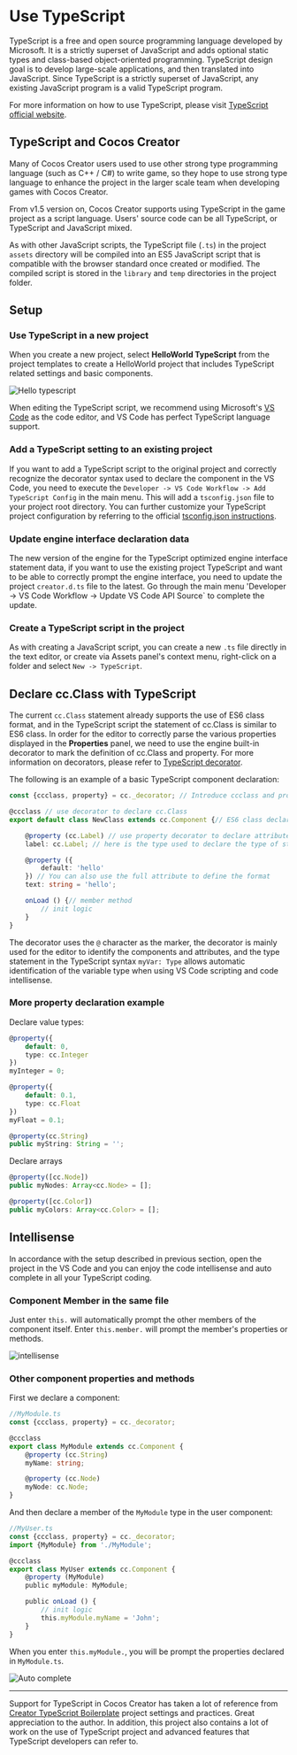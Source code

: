 # Use TypeScript

TypeScript is a free and open source programming language developed by Microsoft. It is a strictly superset of JavaScript and adds optional static types and class-based object-oriented programming. TypeScript design goal is to develop large-scale applications, and then translated into JavaScript. Since TypeScript is a strictly superset of JavaScript, any existing JavaScript program is a valid TypeScript program.

For more information on how to use TypeScript, please visit [TypeScript official website](https://www.typescriptlang.org/).

## TypeScript and Cocos Creator

Many of Cocos Creator users used to use other strong type programming language (such as C++ / C#) to write game, so they hope to use strong type language to enhance the project in the larger scale team when developing games with Cocos Creator.

From v1.5 version on, Cocos Creator supports using TypeScript in the game project as a script language. Users' source code can be all TypeScript, or TypeScript and JavaScript mixed.

As with other JavaScript scripts, the TypeScript file (`.ts`) in the project `assets` directory will be compiled into an ES5 JavaScript script that is compatible with the browser standard once created or modified. The compiled script is stored in the `library` and `temp` directories in the project folder.

## Setup

### Use TypeScript in a new project

When you create a new project, select **HelloWorld TypeScript** from the project templates to create a HelloWorld project that includes TypeScript related settings and basic components.

![Hello typescript](assets/hello-typescript.jpg)

When editing the TypeScript script, we recommend using Microsoft's [VS Code](https://code.visualstudio.com/) as the code editor, and VS Code has perfect TypeScript language support.

### Add a TypeScript setting to an existing project

If you want to add a TypeScript script to the original project and correctly recognize the decorator syntax used to declare the component in the VS Code, you need to execute the `Developer -> VS Code Workflow -> Add TypeScript Config` in the main menu. This will add a `tsconfig.json` file to your project root directory. You can further customize your TypeScript project configuration by referring to the official [tsconfig.json instructions](https://www.typescriptlang.org/docs/handbook/tsconfig-json.html).

### Update engine interface declaration data

The new version of the engine for the TypeScript optimized engine interface statement data, if you want to use the existing project TypeScript and want to be able to correctly prompt the engine interface, you need to update the project `creator.d.ts` file to the latest. Go through the main menu 'Developer -> VS Code Workflow -> Update VS Code API Source` to complete the update.

### Create a TypeScript script in the project

As with creating a JavaScript script, you can create a new `.ts` file directly in the text editor, or create via Assets panel's context menu, right-click on a folder and select `New -> TypeScript`.

## Declare cc.Class with TypeScript

The current `cc.Class` statement already supports the use of ES6 class format, and in the TypeScript script the statement of cc.Class is similar to ES6 class. In order for the editor to correctly parse the various properties displayed in the **Properties** panel, we need to use the engine built-in decorator to mark the definition of cc.Class and property. For more information on decorators, please refer to [TypeScript decorator](http://www.typescriptlang.org/docs/handbook/decorators.html).

The following is an example of a basic TypeScript component declaration:

```typescript
const {ccclass, property} = cc._decorator; // Introduce ccclass and property from the cc._decorator namespace

@ccclass // use decorator to declare cc.Class
export default class NewClass extends cc.Component {// ES6 class declaration syntax, inherited cc.Component

    @property (cc.Label) // use property decorator to declare attributes, parentheses are attribute types, decorator type declaration is mainly used for editor display
    label: cc.Label; // here is the type used to declare the type of statement, the colon is followed by the type of property

    @property ({
        default: 'hello'
    }) // You can also use the full attribute to define the format
    text: string = 'hello';

    onLoad () {// member method
        // init logic
    }
}
```

The decorator uses the `@` character as the marker, the decorator is mainly used for the editor to identify the components and attributes, and the type statement in the TypeScript syntax `myVar: Type` allows automatic identification of the variable type when using VS Code scripting and code intellisense.

### More property declaration example

Declare value types:

```typescript
@property({
    default: 0,
    type: cc.Integer
})
myInteger = 0;

@property({
    default: 0.1,
    type: cc.Float
})
myFloat = 0.1; 

@property(cc.String)
public myString: String = '';
```

Declare arrays

```typescript
@property([cc.Node])
public myNodes: Array<cc.Node> = [];

@property([cc.Color])
public myColors: Array<cc.Color> = [];
```

## Intellisense

In accordance with the setup described in previous section, open the project in the VS Code and you can enjoy the code intellisense and auto complete in all your TypeScript coding.

### Component Member in the same file

Just enter `this.` will automatically prompt the other members of the component itself. Enter `this.member.` will prompt the member's properties or methods.

![intellisense](assets/intellisense.jpg)

### Other component properties and methods

First we declare a component:

```typescript
//MyModule.ts
const {ccclass, property} = cc._decorator;

@ccclass
export class MyModule extends cc.Component {
    @property (cc.String)
    myName: string;

    @property (cc.Node)
    myNode: cc.Node;
}
```

And then declare a member of the `MyModule` type in the user component:

```typescript
//MyUser.ts
const {ccclass, property} = cc._decorator;
import {MyModule} from './MyModule';

@ccclass
export class MyUser extends cc.Component {
    @property (MyModule)
    public myModule: MyModule;

    public onLoad () {
        // init logic
        this.myModule.myName = 'John';
    }
}
```

When you enter `this.myModule.`, you will be prompt the properties declared in `MyModule.ts`.

![Auto complete](assets/auto-complete.gif)

---

Support for TypeScript in Cocos Creator has taken a lot of reference from [Creator TypeScript Boilerplate](https://github.com/toddlxt/Creator-TypeScript-Boilerplate) project settings and practices. Great appreciation to the author. In addition, this project also contains a lot of work on the use of TypeScript project and advanced features that TypeScript developers can refer to.